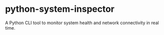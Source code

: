# python-system-inspector
A Python CLI tool to monitor system health and network connectivity in real time.
